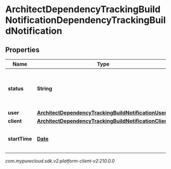 # ArchitectDependencyTrackingBuildNotificationDependencyTrackingBuildNotification


## Properties

| Name | Type | Description | Notes |
| ------------ | ------------- | ------------- | ------------- |
| **status** | **String** | The organization's new dependency tracking build status |  [optional] |
| **user** | [**ArchitectDependencyTrackingBuildNotificationUser**](ArchitectDependencyTrackingBuildNotificationUser) |  |  [optional] |
| **client** | [**ArchitectDependencyTrackingBuildNotificationClient**](ArchitectDependencyTrackingBuildNotificationClient) |  |  [optional] |
| **startTime** | [**Date**](Date) | The time the last build started, in ISO 8601 format |  [optional] |




_com.mypurecloud.sdk.v2:platform-client-v2:210.0.0_
